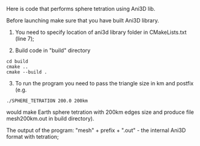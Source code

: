 Here is code that performs sphere tetration using Ani3D lib. 

Before launching make sure that you have built Ani3D library.

1) You need to specify location of ani3d library folder in CMakeLists.txt (line 7);

3) Build code in "build" directory
``` 
cd build
cmake ..
cmake --build .
```
3) To run the program you need to pass the triangle size in km and postfix (e.g.
```
./SPHERE_TETRATION 200.0 200km
``` 
would make Earth sphere tetration with 200km edges size and produce file mesh200km.out in build directory). 

The output of the program:
"mesh" + prefix + ".out"  - the internal Ani3D format with tetration;

